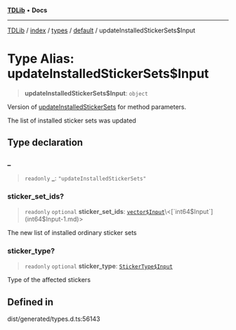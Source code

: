 [**TDLib**](../../../../../../README.md) • **Docs**

***

[TDLib](../../../../../../modules.md) / [index](../../../../../README.md) / [types](../../../README.md) / [default](../README.md) / updateInstalledStickerSets$Input

# Type Alias: updateInstalledStickerSets$Input

> **updateInstalledStickerSets$Input**: `object`

Version of [updateInstalledStickerSets](updateInstalledStickerSets.md) for method parameters.

The list of installed sticker sets was updated

## Type declaration

### \_

> `readonly` **\_**: `"updateInstalledStickerSets"`

### sticker\_set\_ids?

> `readonly` `optional` **sticker\_set\_ids**: [`vector$Input`](vector$Input.md)\<[`int64$Input`](int64$Input-1.md)\>

The new list of installed ordinary sticker sets

### sticker\_type?

> `readonly` `optional` **sticker\_type**: [`StickerType$Input`](StickerType$Input.md)

Type of the affected stickers

## Defined in

dist/generated/types.d.ts:56143
